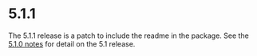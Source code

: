 # 5.1.1

The 5.1.1 release is a patch to include the readme in the package.  See the [5.1.0 notes](https://github.com/openlayers/openlayers/releases/tag/v5.0.3) for detail on the 5.1 release.
